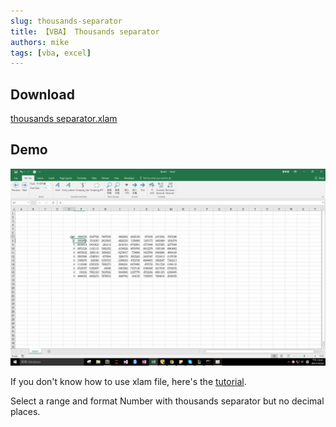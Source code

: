 ```yaml
---
slug: thousands-separator
title: 【VBA】 Thousands separator
authors: mike
tags: [vba, excel]
---
```


## Download 
[thousands separator.xlam](https://github.com/noworneverev/noworneverev.github.io.old/releases/download/1.4/thousands_separator.xlam)

<!--truncate-->

## Demo 
![](./thousands.gif)

If you don't know how to use xlam file, here's the [tutorial](./excel-customized-ribbon).

Select a range and format Number with thousands separator but no decimal places.